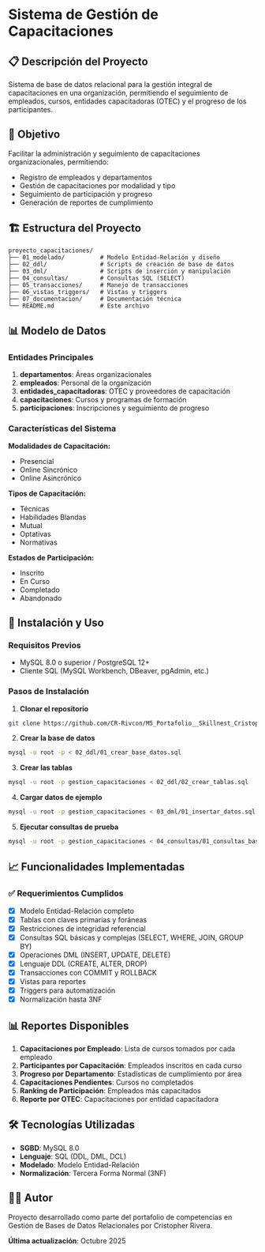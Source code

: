 # Sistema de Gestión de Capacitaciones

## 📋 Descripción del Proyecto

Sistema de base de datos relacional para la gestión integral de capacitaciones en una organización, permitiendo el seguimiento de empleados, cursos, entidades capacitadoras (OTEC) y el progreso de los participantes.

## 🎯 Objetivo

Facilitar la administración y seguimiento de capacitaciones organizacionales, permitiendo:
- Registro de empleados y departamentos
- Gestión de capacitaciones por modalidad y tipo
- Seguimiento de participación y progreso
- Generación de reportes de cumplimiento

## 🏗️ Estructura del Proyecto

```
proyecto_capacitaciones/
├── 01_modelado/          # Modelo Entidad-Relación y diseño
├── 02_ddl/               # Scripts de creación de base de datos
├── 03_dml/               # Scripts de inserción y manipulación
├── 04_consultas/         # Consultas SQL (SELECT)
├── 05_transacciones/     # Manejo de transacciones
├── 06_vistas_triggers/   # Vistas y triggers
├── 07_documentacion/     # Documentación técnica
└── README.md             # Este archivo
```

## 📊 Modelo de Datos

### Entidades Principales

1. **departamentos**: Áreas organizacionales
2. **empleados**: Personal de la organización
3. **entidades_capacitadoras**: OTEC y proveedores de capacitación
4. **capacitaciones**: Cursos y programas de formación
5. **participaciones**: Inscripciones y seguimiento de progreso

### Características del Sistema

**Modalidades de Capacitación:**
- Presencial
- Online Sincrónico
- Online Asincrónico

**Tipos de Capacitación:**
- Técnicas
- Habilidades Blandas
- Mutual
- Optativas
- Normativas

**Estados de Participación:**
- Inscrito
- En Curso
- Completado
- Abandonado

## 🚀 Instalación y Uso

### Requisitos Previos
- MySQL 8.0 o superior / PostgreSQL 12+
- Cliente SQL (MySQL Workbench, DBeaver, pgAdmin, etc.)

### Pasos de Instalación

1. **Clonar el repositorio**
```bash
git clone https://github.com/CR-Rivcon/M5_Portafolio__Skillnest_Cristopher_Rivera.git
```

2. **Crear la base de datos**
```bash
mysql -u root -p < 02_ddl/01_crear_base_datos.sql
```

3. **Crear las tablas**
```bash
mysql -u root -p gestion_capacitaciones < 02_ddl/02_crear_tablas.sql
```

4. **Cargar datos de ejemplo**
```bash
mysql -u root -p gestion_capacitaciones < 03_dml/01_insertar_datos.sql
```

5. **Ejecutar consultas de prueba**
```bash
mysql -u root -p gestion_capacitaciones < 04_consultas/01_consultas_basicas.sql
```

## 📈 Funcionalidades Implementadas

### ✅ Requerimientos Cumplidos

- [x] Modelo Entidad-Relación completo
- [x] Tablas con claves primarias y foráneas
- [x] Restricciones de integridad referencial
- [x] Consultas SQL básicas y complejas (SELECT, WHERE, JOIN, GROUP BY)
- [x] Operaciones DML (INSERT, UPDATE, DELETE)
- [x] Lenguaje DDL (CREATE, ALTER, DROP)
- [x] Transacciones con COMMIT y ROLLBACK
- [x] Vistas para reportes
- [x] Triggers para automatización
- [x] Normalización hasta 3NF

## 📊 Reportes Disponibles

1. **Capacitaciones por Empleado**: Lista de cursos tomados por cada empleado
2. **Participantes por Capacitación**: Empleados inscritos en cada curso
3. **Progreso por Departamento**: Estadísticas de cumplimiento por área
4. **Capacitaciones Pendientes**: Cursos no completados
5. **Ranking de Participación**: Empleados más capacitados
6. **Reporte por OTEC**: Capacitaciones por entidad capacitadora

## 🛠️ Tecnologías Utilizadas

- **SGBD**: MySQL 8.0
- **Lenguaje**: SQL (DDL, DML, DCL)
- **Modelado**: Modelo Entidad-Relación
- **Normalización**: Tercera Forma Normal (3NF)

## 👨‍💻 Autor

Proyecto desarrollado como parte del portafolio de competencias en Gestión de Bases de Datos Relacionales por Cristopher Rivera.



**Última actualización**: Octubre 2025
